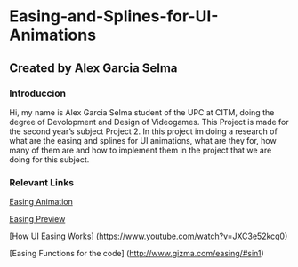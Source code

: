 # Easing-and-Splines-for-UI-Animations
## Created by Alex Garcia Selma
### Introduccion
Hi, my name is Alex Garcia Selma student of the UPC at CITM, doing the degree of Devolopment and Design of Videogames. This Project is made for the second year’s subject Project 2.
In this project im doing a research of what are the easing and splines for UI animations, what are they for, how many of them are and how to implement them in the project that we are doing for this subject.

### Relevant Links
[Easing Animation](https://www.kirupa.com/html5/animating_with_easing_functions_in_javascript.htm)

[Easing Preview](https://easings.net/)

[How UI Easing Works] (https://www.youtube.com/watch?v=JXC3e52kcq0)

[Easing Functions for the code] (http://www.gizma.com/easing/#sin1)
